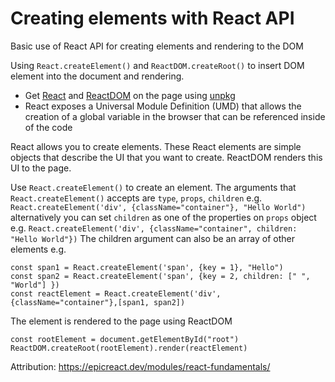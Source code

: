 # Creating elements with React API
Basic use of React API for creating elements and rendering to the DOM

Using `React.createElement()` and `ReactDOM.createRoot()` to insert DOM element into the document and rendering.

* Get [React](https://unpkg.com/react@18.1.0/umd/react.development.js) and [ReactDOM](https://unpkg.com/react-dom@18.1.0/umd/react-dom.development.js) on the page using [unpkg](https://unpkg.com/)
* React exposes a Universal Module Definition (UMD) that allows the creation of a global variable in the browser that can be referenced inside of the code

React allows you to create elements. These React elements are simple objects that describe the UI that you want to create. ReactDOM renders this UI to the page.

Use `React.createElement()` to create an element.
The arguments that `React.createElement()` accepts are `type`, `props`, `children`
e.g. `React.createElement('div', {className="container"}, "Hello World")`
alternatively you can set `children` as one of the properties on `props` object
e.g. `React.createElement('div', {className="container", children: "Hello World"})`
The children argument can also be an array of other elements
e.g.
```
const span1 = React.createElement('span', {key = 1}, "Hello")
const span2 = React.createElement('span', {key = 2, children: [" ", "World"] })
const reactElement = React.createElement('div', {className="container"},[span1, span2])
```
The element is rendered to the page using ReactDOM
```
const rootElement = document.getElementById("root")
ReactDOM.createRoot(rootElement).render(reactElement)
```

Attribution: https://epicreact.dev/modules/react-fundamentals/

